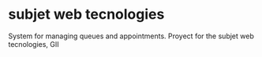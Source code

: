 # subjet web tecnologies
System for managing queues and appointments. Proyect for the subjet web tecnologies, GII

